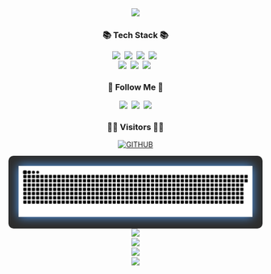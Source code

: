 <!-- 헤더 섹션: 웨이브 디자인 적용 -->
<div align="center">
  <img src="https://capsule-render.vercel.app/api?type=wave&color=random&height=300&section=header&text=Welcome%20to%20Jinsu%27s%20GitHub&fontSize=60&fontColor=ffffff&animation=twinkling" />
</div>

<!-- 기술 스택 섹션 -->
<h3 align="center">📚 Tech Stack 📚</h3>
<p align="center">
  <img src="https://img.shields.io/badge/Java-007396?style=flat-square&logo=Java&logoColor=white"/>&nbsp;
  <img src="https://img.shields.io/badge/Spring-6DB33F?style=flat-square&logo=Spring&logoColor=white"/>&nbsp;
  <img src="https://img.shields.io/badge/SpringBoot-6DB33F?style=flat-square&logo=SpringBoot&logoColor=white"/>&nbsp; 
  <img src="https://img.shields.io/badge/Mysql-E6B91E?style=flat-square&logo=MySql&logoColor=white"/>&nbsp;
  <br>
  <img src="https://img.shields.io/badge/Oracle-F80000?style=flat-square&logo=Oracle&logoColor=white"/>&nbsp;
  <img src="https://img.shields.io/badge/Git-F05032?style=flat-square&logo=Git&logoColor=white"/>&nbsp;
  <img src="https://img.shields.io/badge/GitHub-181717?style=flat-square&logo=GitHub&logoColor=white"/>&nbsp;
</p>

<!-- 팔로우 섹션 -->
<h3 align="center">🌈 Follow Me 🌈</h3>
<p align="center">
  <a href="https://myinfo503.tistory.com"><img src="https://img.shields.io/badge/Tech%20Blog-11B48A?style=flat-square&logo=Tistory&logoColor=white&link=https://myinfo503.tistory.com"/></a>&nbsp;
  <a href="https://www.instagram.com/jeensoo_/"><img src="https://img.shields.io/badge/Instagram-E4405F?style=flat-square&logo=Instagram&logoColor=white&link=https://https://www.instagram.com/jeensoo_/"/></a>&nbsp;
  <a href="mailto:jinsu8828@gmail.com"><img src="https://img.shields.io/badge/Gmail-d14836?style=flat-square&logo=Gmail&logoColor=white&link=jinsu8828@gmail.com"/></a>
</p>

<!-- 방문자 수 섹션 -->
<h3 align="center">👨‍💻 Visitors 👩‍💻</h3>
<p align="center">
  <a href="https://github.com/KimuJinsu">
    <img src="https://hits.seeyoufarm.com/api/count/incr/badge.svg?url=https%3A%2F%2Fgithub.com%2FKimuJinsu&count_bg=%23F29494&title_bg=%232F2E2E&icon=github.svg&icon_color=%23FFFFFF&title=GITHUB&edge_flat=false" alt="GITHUB">
  </a>
</p>

<!-- 기여도 그래프 섹션 -->
<div align="center" style="background-color:#2D2D2D; padding:20px; border-radius:10px;">
  <img src="https://github.com/KimuJinsu/KimuJinsu/blob/output/github-contribution-grid-snake.svg" alt="Contribution Snake" style="filter: drop-shadow(0 0 10px #58A6FF);">
</div>

<!-- 상단 언어 카드 -->
<div align="center">
  <a href="https://github.com/anuraghazra/github-readme-stats">
    <img src="https://github-readme-stats.vercel.app/api/top-langs/?username=KimuJinsu&layout=compact&show_icons=true&theme=radical&hide_border=true&bg_color=0d1117&icon_color=58A6FF&text_color=FFFFFF&title_color=F85D7F&count_private=true" width="45%" />
  </a>    
</div>

<!-- GitHub 통계 카드 -->
<div align="center">
  <a href="https://github.com/anuraghazra/github-readme-stats">
    <img src="https://github-readme-stats.vercel.app/api?username=KimuJinsu&show_icons=true&theme=radical&hide_border=true&bg_color=0d1117&icon_color=58A6FF&text_color=FFFFFF&title_color=F85D7F&count_private=true" width="50%" />
  </a>
</div>

<!-- 활동 그래프 -->
<div align="center">
  <a href="https://github.com/ashutosh00710/github-readme-activity-graph">
    <img src="https://github-readme-activity-graph.vercel.app/graph?username=KimuJinsu&theme=react-dark&bg_color=0d1117&hide_border=true&line=F85D7F&color=58A6FF" width="95%"/>
  </a>
</div>

<!-- 푸터 섹션: 웨이브 디자인 적용 -->
<div align="center">
  <img src="https://capsule-render.vercel.app/api?type=wave&color=random&height=300&section=footer&text=Thank%20You%20for%20Visiting!&fontSize=60&fontColor=ffffff&animation=twinkling" />
</div>
